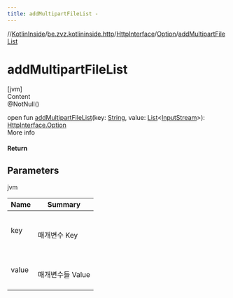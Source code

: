 ```yaml
---
title: addMultipartFileList -
---
```

//[KotlinInside](../../../index.md)/[be.zvz.kotlininside.http](../../index.md)/[HttpInterface](../index.md)/[Option](index.md)/[addMultipartFileList](add-multipart-file-list.md)



# addMultipartFileList  
[jvm]  
Content  
@NotNull()  
  
open fun [addMultipartFileList](add-multipart-file-list.md)(key: [String](https://docs.oracle.com/javase/7/docs/api/java/lang/String.html), value: [List](https://docs.oracle.com/javase/7/docs/api/java/util/List.html)<[InputStream](https://docs.oracle.com/javase/7/docs/api/java/io/InputStream.html)>): [HttpInterface.Option](index.md)  
More info  


#### Return  


## Parameters  
  
jvm  
  
|  Name|  Summary| 
|---|---|
| <a name="be.zvz.kotlininside.http/HttpInterface.Option/addMultipartFileList/#java.lang.String#java.util.List<java.io.InputStream>/PointingToDeclaration/"></a>key| <a name="be.zvz.kotlininside.http/HttpInterface.Option/addMultipartFileList/#java.lang.String#java.util.List<java.io.InputStream>/PointingToDeclaration/"></a><br><br>매개변수 Key<br><br>
| <a name="be.zvz.kotlininside.http/HttpInterface.Option/addMultipartFileList/#java.lang.String#java.util.List<java.io.InputStream>/PointingToDeclaration/"></a>value| <a name="be.zvz.kotlininside.http/HttpInterface.Option/addMultipartFileList/#java.lang.String#java.util.List<java.io.InputStream>/PointingToDeclaration/"></a><br><br>매개변수들 Value<br><br>
  
  



